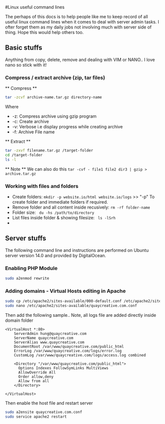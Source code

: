 #Linux useful command lines

The perhaps of this docs is to help people like me to keep record of all useful linux command lines when it comes to deal with server admin tasks.
I ofter forget them as my daily jobs not involving much with server side of thing. Hope this would help others too.

## Basic stuffs
Anything from copy, delete, remove and dealing with VIM or NANO.. I love nano so stick with it!

### Compress / extract archive (zip, tar files)

** Compress **
  ```bash
  tar -zcvf archive-name.tar.gz directory-name
  ```
  Where 
  + -z: Compress archive using gzip program
  + -c: Create archive
  + -v: Verbose i.e display progress while creating archive
  + -f: Archive File name

** Extract **
  ```bash
  tar -zxvf filename.tar.gz /target-folder
  cd /target-folder
  ls -l
  ```
  
** Note **
We can also do this ``` tar -cvf - file1 file2 dir3 | gzip > archive.tar.gz ```
  

### Working with files and folders
  + Create folders: ``` mkdir -p website.io/html website.io/logs ```  >>  "-p" To create folder and immediate folders if required.
  + Remove folder and all content inside recusively: ``` rm -rf folder-name ``` 
  + Folder size: ```  du -hs /path/to/directory ```
  + List files inside folder & showing filesize: ```  ls -lSrh  ```
  + 

## Server stuffs
The following command line and instructions are performed on Ubuntu server version 14.0 and provided by DigitalOcean.

### Enabling PHP Module

```bash
sudo a2enmod rewrite
```

### Adding domains - Virtual Hosts editing in Apache
  
  ```bash
  sudo cp /etc/apache2/sites-available/000-default.conf /etc/apache2/sites-available/quaycreative.com.conf
  sudo nano /etc/apache2/sites-available/quaycreative.com.conf
  ```
  Then add the following sample.. Note, all logs file are added directly inside domain folder
  
  ```
  <VirtualHost *:80>
      ServerAdmin hung@quaycreative.com
      ServerName quaycreative.com
      ServerAlias www.quaycreative.com
      DocumentRoot /var/www/quaycreative.com/public_html
      ErrorLog /var/www/quaycreative.com/logs/error.log
      CustomLog /var/www/quaycreative.com/logs/access.log combined
      
      <Directory "/var/www/quaycreative.com/public_html">
        Options Indexes FollowSymLinks MultiViews
        AllowOverride All
        Order allow,deny
        Allow from all
      </Directory>

  </VirtualHost>
  ```
  
  Then enable the host file and restart server
  ```bash
  sudo a2ensite quaycreative.com.conf
  sudo service apache2 restart
  ```
  
